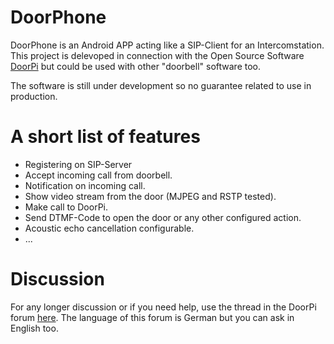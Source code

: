 # DoorPhone
DoorPhone is an Android APP acting like a SIP-Client for an Intercomstation. This project is delevoped in connection with the Open Source Software [DoorPi](https://github.com/motom001/DoorPi) but could be used with other "doorbell" software too.

The software is still under development so no guarantee related to use in production.

# A short list of features
- Registering on SIP-Server
- Accept incoming call from doorbell.
- Notification on incoming call.
- Show video stream from the door (MJPEG and RSTP tested).
- Make call to DoorPi.
- Send DTMF-Code to open the door or any other configured action.
- Acoustic echo cancellation configurable.
- ...

# Discussion
For any longer discussion or if you need help, use the thread in the DoorPi forum [here](https://www.doorpi.org/forum/thread/743-doorphone-android-app/). The language of this forum is German but you can ask in English too.

